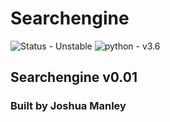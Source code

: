 # Searchengine

![Status - Unstable](https://img.shields.io/badge/Status-Unstable-red.svg)
![python - v3.6](https://img.shields.io/badge/python-v3.6-blue.svg)

## Searchengine v0.01

### Built by Joshua Manley
